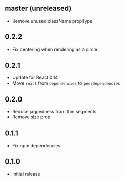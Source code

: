## master (unreleased)

- Remove unused className propType

## 0.2.2

- Fix centering when rendering as a circle

## 0.2.1

- Update for React 0.14
- Move `react` from `dependencies` to `peerDependencies`

## 0.2.0

- Reduce jaggedness from thin segments
- Remove size prop

## 0.1.1

- Fix npm dependencies

## 0.1.0

- Initial release
